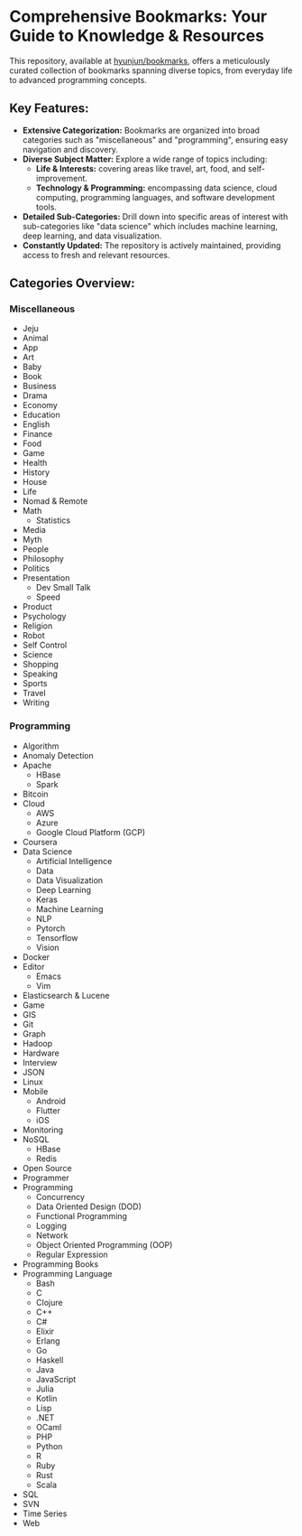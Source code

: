 # Comprehensive Bookmarks: Your Guide to Knowledge & Resources

This repository, available at [hyunjun/bookmarks](https://github.com/hyunjun/bookmarks), offers a meticulously curated collection of bookmarks spanning diverse topics, from everyday life to advanced programming concepts.

## Key Features:

*   **Extensive Categorization:** Bookmarks are organized into broad categories such as "miscellaneous" and "programming", ensuring easy navigation and discovery.
*   **Diverse Subject Matter:** Explore a wide range of topics including:
    *   **Life & Interests:** covering areas like travel, art, food, and self-improvement.
    *   **Technology & Programming:** encompassing data science, cloud computing, programming languages, and software development tools.
*   **Detailed Sub-Categories:**  Drill down into specific areas of interest with sub-categories like "data science" which includes machine learning, deep learning, and data visualization.
*   **Constantly Updated:** The repository is actively maintained, providing access to fresh and relevant resources.

## Categories Overview:

### Miscellaneous
*   Jeju
*   Animal
*   App
*   Art
*   Baby
*   Book
*   Business
*   Drama
*   Economy
*   Education
*   English
*   Finance
*   Food
*   Game
*   Health
*   History
*   House
*   Life
*   Nomad & Remote
*   Math
    *   Statistics
*   Media
*   Myth
*   People
*   Philosophy
*   Politics
*   Presentation
    *   Dev Small Talk
    *   Speed
*   Product
*   Psychology
*   Religion
*   Robot
*   Self Control
*   Science
*   Shopping
*   Speaking
*   Sports
*   Travel
*   Writing

### Programming
*   Algorithm
*   Anomaly Detection
*   Apache
    *   HBase
    *   Spark
*   Bitcoin
*   Cloud
    *   AWS
    *   Azure
    *   Google Cloud Platform (GCP)
*   Coursera
*   Data Science
    *   Artificial Intelligence
    *   Data
    *   Data Visualization
    *   Deep Learning
    *   Keras
    *   Machine Learning
    *   NLP
    *   Pytorch
    *   Tensorflow
    *   Vision
*   Docker
*   Editor
    *   Emacs
    *   Vim
*   Elasticsearch & Lucene
*   Game
*   GIS
*   Git
*   Graph
*   Hadoop
*   Hardware
*   Interview
*   JSON
*   Linux
*   Mobile
    *   Android
    *   Flutter
    *   iOS
*   Monitoring
*   NoSQL
    *   HBase
    *   Redis
*   Open Source
*   Programmer
*   Programming
    *   Concurrency
    *   Data Oriented Design (DOD)
    *   Functional Programming
    *   Logging
    *   Network
    *   Object Oriented Programming (OOP)
    *   Regular Expression
*   Programming Books
*   Programming Language
    *   Bash
    *   C
    *   Clojure
    *   C++
    *   C#
    *   Elixir
    *   Erlang
    *   Go
    *   Haskell
    *   Java
    *   JavaScript
    *   Julia
    *   Kotlin
    *   Lisp
    *   .NET
    *   OCaml
    *   PHP
    *   Python
    *   R
    *   Ruby
    *   Rust
    *   Scala
*   SQL
*   SVN
*   Time Series
*   Web